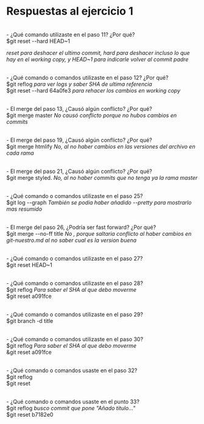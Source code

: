 # Respuestas al ejercicio 1

<br/>- ¿Qué comando utilizaste en el paso 11? ¿Por qué?<br/>
$git reset --hard HEAD~1

*reset para deshacer el ultimo commit, hard para deshacer incluso lo que hay en el working copy, y HEAD~1 para indicarle volver al commit padre*<br/>

<br/>- ¿Qué comando o comandos utilizaste en el paso 12? ¿Por qué?<br/>
$git reflog			*para ver logs y saber SHA de ultima referencia*<br/>
$git reset --hard 64a0fe3	*para rehacer los cambios en working copy*<br/>

<br/>- El merge del paso 13, ¿Causó algún conflicto? ¿Por qué?<br/>
$git merge master		*No causó conflicto porque no hubos cambios en commits*<br/>

<br/>- El merge del paso 19, ¿Causó algún conflicto? ¿Por qué?<br/>
$git merge htmlify		*No, al no haber cambios en las versiones del archivo en cada rama*<br/>

<br/>- El merge del paso 21, ¿Causó algún conflicto? ¿Por qué?<br/>
$git merge styled. 		*No, al no haber commits que no tenga ya la rama master*<br/>

<br/>- ¿Qué comando o comandos utilizaste en el paso 25?<br/>
$git log --graph		*También se podia haber añadido --pretty para mostrarlo mas resumido*<br/>

<br/>- El merge del paso 26, ¿Podría ser fast forward? ¿Por qué?<br/>
$git merge --no-ff title	*No , porque saltaria conflicto al haber cambios en git-nuestro.md al no saber cual es la version buena*<br/>

<br/>- ¿Qué comando o comandos utilizaste en el paso 27?<br/>
$git reset HEAD~1

<br/>- ¿Qué comando o comandos utilizaste en el paso 28?<br/>
$git reflog			*Para saber el SHA al que debo moverme*<br/>
$git reset a091fce

<br/>- ¿Qué comando o comandos utilizaste en el paso 29?<br/>
$git branch -d title

<br/>- ¿Qué comando o comandos utilizaste en el paso 30?<br/>
$git reflog			*Para saber el SHA al que debo moverme*<br/>
&git reset a091fce

<br/>- ¿Qué comando o comandos usaste en el paso 32?<br/>
$git reflog					<br/>
$git reset

<br/>- ¿Qué comando o comandos usaste en el punto 33?<br/>
$git reflog			*busco commit que pone "Añado titulo..."*<br/>
$git reset b7182e0
